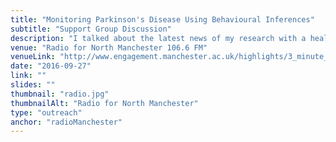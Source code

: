 ```yaml
---
title: "Monitoring Parkinson's Disease Using Behavioural Inferences"
subtitle: "Support Group Discussion"
description: "I talked about the latest news of my research with a health support group in Manchester. The discussion was broadcasted on September 27th on Radio for North Manchester in the Sanguine with Reina Yadoo show and can be listened to <a target='_blank' href='http://www.podcasts.canstream.co.uk/manchesterfm/index.php?id=20098'>here</a>"
venue: "Radio for North Manchester 106.6 FM"
venueLink: "http://www.engagement.manchester.ac.uk/highlights/3_minute_thesis/"
date: "2016-09-27"
link: ""
slides: ""
thumbnail: "radio.jpg"
thumbnailAlt: "Radio for North Manchester"
type: "outreach"
anchor: "radioManchester"
---
```

